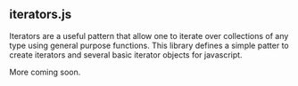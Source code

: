 ## iterators.js ##

Iterators are a useful pattern that allow one to iterate over collections of
any type using general purpose functions.  This library defines a
simple patter to create iterators and several basic iterator objects for javascript. 

More coming soon.

